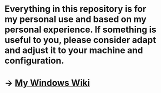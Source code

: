 #  Everything in this repository is for my personal use and based on my personal experience. If something is useful to you, please consider adapt and adjust it to your machine and configuration.

# -> [My Windows Wiki](https://github.com/G4NST3/Windows/wiki)
